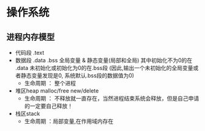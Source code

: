 <p id="操作系统"></p>

# 操作系统  



<p id="进程内存模型"></p> 
 
## 进程内存模型  

* 代码段 .text
* 数据段 .data .bss  全局变量 & 静态变量(局部和全局)  其中初始化不为0的在 .data  未初始化或初始化为0的在.bss段 (因此,输出一个未初始化的全局变量或者静态变量发现是0, 系统默认.bss段的数据值为0)
    * 生命周期 ： 整个进程   
* 堆区heap       malloc/free  new/delete  
    * 生命周期 ： 不释放就一直存在，当然进程结束系统会释放，但是自己申请的一定要自己释放！  
* 栈区stack 
    * 生命周期 ：局部变量,在作用域内存在  

